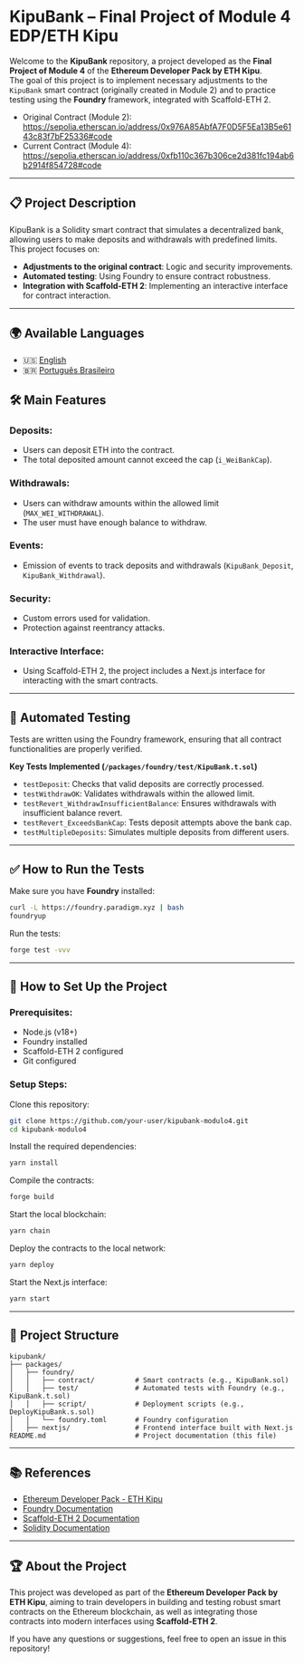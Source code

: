 # KipuBank – Final Project of Module 4 EDP/ETH Kipu

Welcome to the **KipuBank** repository, a project developed as the **Final Project of Module 4** of the **Ethereum Developer Pack by ETH Kipu**.  
The goal of this project is to implement necessary adjustments to the `KipuBank` smart contract (originally created in Module 2) and to practice testing using the **Foundry** framework, integrated with Scaffold-ETH 2.

- Original Contract (Module 2): https://sepolia.etherscan.io/address/0x976A85AbfA7F0D5F5Ea13B5e6143c83f7bF25336#code  
- Current Contract (Module 4): https://sepolia.etherscan.io/address/0xfb110c367b306ce2d381fc194ab6b2914f854728#code

---

## 📋 Project Description

KipuBank is a Solidity smart contract that simulates a decentralized bank, allowing users to make deposits and withdrawals with predefined limits.  
This project focuses on:

- **Adjustments to the original contract**: Logic and security improvements.  
- **Automated testing**: Using Foundry to ensure contract robustness.  
- **Integration with Scaffold-ETH 2**: Implementing an interactive interface for contract interaction.

---

## 🌍 Available Languages

- 🇺🇸 [English](README.md)
- 🇧🇷 [Português Brasileiro](README.pt-BR.md)

## 🛠️ Main Features

### Deposits:
- Users can deposit ETH into the contract.  
- The total deposited amount cannot exceed the cap (`i_WeiBankCap`).

### Withdrawals:
- Users can withdraw amounts within the allowed limit (`MAX_WEI_WITHDRAWAL`).  
- The user must have enough balance to withdraw.

### Events:
- Emission of events to track deposits and withdrawals (`KipuBank_Deposit`, `KipuBank_Withdrawal`).

### Security:
- Custom errors used for validation.  
- Protection against reentrancy attacks.

### Interactive Interface:
- Using Scaffold-ETH 2, the project includes a Next.js interface for interacting with the smart contracts.

---

## 🧪 Automated Testing

Tests are written using the Foundry framework, ensuring that all contract functionalities are properly verified.

**Key Tests Implemented (`/packages/foundry/test/KipuBank.t.sol`)**
- `testDeposit`: Checks that valid deposits are correctly processed.  
- `testWithdrawOK`: Validates withdrawals within the allowed limit.  
- `testRevert_WithdrawInsufficientBalance`: Ensures withdrawals with insufficient balance revert.  
- `testRevert_ExceedsBankCap`: Tests deposit attempts above the bank cap.  
- `testMultipleDeposits`: Simulates multiple deposits from different users.

---

## ✅ How to Run the Tests

Make sure you have **Foundry** installed:

```bash
curl -L https://foundry.paradigm.xyz | bash
foundryup
```

Run the tests:

```bash
forge test -vvv
```

---

## 🚀 How to Set Up the Project

### Prerequisites:
- Node.js (v18+)  
- Foundry installed  
- Scaffold-ETH 2 configured  
- Git configured

### Setup Steps:

Clone this repository:

```bash
git clone https://github.com/your-user/kipubank-modulo4.git
cd kipubank-modulo4
```

Install the required dependencies:

```bash
yarn install
```

Compile the contracts:


```bash
forge build
```

Start the local blockchain:

```bash
yarn chain
```

Deploy the contracts to the local network:

```bash
yarn deploy
```

Start the Next.js interface:

```bash
yarn start
```

---

## 📂 Project Structure

```
kipubank/
├── packages/
│   ├── foundry/
│   │   ├── contract/          # Smart contracts (e.g., KipuBank.sol)
│   │   ├── test/              # Automated tests with Foundry (e.g., KipuBank.t.sol)
│   │   ├── script/            # Deployment scripts (e.g., DeployKipuBank.s.sol)
│   │   └── foundry.toml       # Foundry configuration
│   ├── nextjs/                # Frontend interface built with Next.js
README.md                      # Project documentation (this file)
```

---

## 📚 References

- [Ethereum Developer Pack - ETH Kipu](https://www.ethkipu.com/)
- [Foundry Documentation](https://github.com/gobble/foundry)
- [Scaffold-ETH 2 Documentation](https://github.com/scaffold-eth/scaffold-eth)
- [Solidity Documentation](https://soliditylang.org/docs/)

---

## 🏆 About the Project

This project was developed as part of the **Ethereum Developer Pack by ETH Kipu**, aiming to train developers in building and testing robust smart contracts on the Ethereum blockchain, as well as integrating those contracts into modern interfaces using **Scaffold-ETH 2**.

If you have any questions or suggestions, feel free to open an issue in this repository!